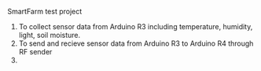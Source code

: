 SmartFarm test project

1. To collect sensor data from Arduino R3 including temperature, humidity, light, soil moisture.
2. To send and recieve sensor data from Arduino R3 to Arduino R4 through RF sender
3. 